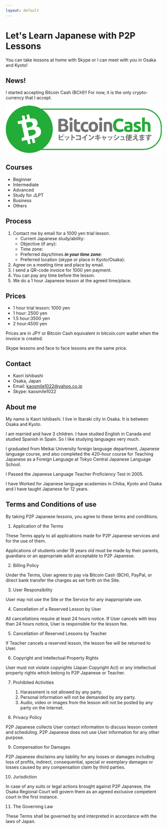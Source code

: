 ```yaml
---
layout: default
---
```


# Let's Learn Japanese with P2P Lessons

You can take lessons at home with Skype or I can meet with you in Osaka and Kyoto!

## News!

I started accepting Bitcoin Cash (BCH)!! For now, it is the only crypto-currency that I accept.

![BCH Accepted](assets/bch-accepted-jp.png)

## Courses

*  Beginner
*  Intermediate
*  Advanced
*  Study for JLPT
*  Business
*  Others

## Process

1. Contact me by email for a 1000 yen trial lesson.
    - Current Japanese study/ability: 
    - Objective (if any): 
    - Time zone: 
    - Preferred days/times ***in your time zone***:
    - Preferred location (skype or place in Kyoto/Osaka):
2. Agree on a meeting time and place by email.
3. I send a QR-code invoice for 1000 yen payment.
4. You can pay any time before the lesson.
5. We do a 1 hour Japanese lesson at the agreed time/place.

## Prices

* 1 hour trial lesson: 1000 yen
* 1 hour: 2500 yen
* 1.5 hour:3500 yen
* 2 hour:4500 yen

Prices are in JPY or Bitcoin Cash equivalent in bitcoin.com wallet when the invoice is created.

Skype lessons and face to face lessons are the same price.

## Contact

* Kaori Ishibashi
* Osaka, Japan
* Email: kaosmile1022@yahoo.co.jp
* Skype: kaosmile1022

## About me

My name is Kaori Ishibashi. I live in Ibaraki city in Osaka. It is between Osaka and Kyoto.

I am married and have 3 children. I have studied English in Canada and studied Spanish in Spain. So I like studying languages very much.

I graduated from Meikai University foreign language department, Japanese language course, and also completed the 420-hour course for Teaching Japanese as a Foreign Language at Tokyo Central Japanese Language School.

I Passed the Japanese Language Teacher Proficiency Test in 2005.

I have Worked for Japanese language academies in Chiba, Kyoto and Osaka and I have taught Japanese for 12 years.

## Terms and Conditions of use

By taking P2P Japanese lessons, you agree to these terms and conditions.

1. Application of the Terms

These Terms apply to all applications made for P2P Japanese services and for the use of them.

Applications of students under 18 years old must be made by their parents, guardians or an appropriate adult acceptable to P2P Japanese.

2. Billing Policy

Under the Terms, User agrees to pay via Bitcoin Cash (BCH), PayPal, or direct bank transfer the charges as set forth on the Site.

3. User Responsibility

User may not use the Site or the Service for any inappropriate use.

4. Cancellation of a Reserved Lesson by User

All cancellations require at least 24 hours notice. If User cancels with less than 24 hours notice, User is responsible for the lesson fee.

5. Cancellation of Reserved Lessons by Teacher

If Teacher cancels a reserved lesson, the lesson fee will be returned to User.

6. Copyright and Intellectual Property Rights

User must not violate copyrights (Japan Copyright Act) or any intellectual property rights which belong to P2P Japanese or Teacher.

7. Prohibited Activities

    1. Harassment is not allowed by any party.
    2. Personal information will not be demanded by any party.
    3. Audio, video or images from the lesson will not be posted by any party on the Internet.

8. Privacy Policy

P2P Japanese collects User contact information to discuss lesson content and scheduling. P2P Japanese does not use User information for any other purpose.

9. Compensation for Damages

P2P Japanese disclaims any liability for any losses or damages including loss of profits, indirect, consequential, special or exemplary damages or losses caused by any compensation claim by third parties.

10. Jurisdiction

In case of any suits or legal actions brought against P2P Japanese, the Osaka Regional Court will govern them as an agreed exclusive competent court in the first instance.

11. The Governing Law

These Terms shall be governed by and interpreted in accordance with the laws of Japan.
